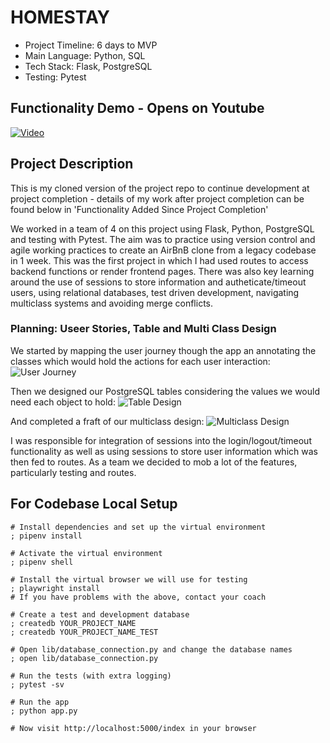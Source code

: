 # HOMESTAY

- Project Timeline: 6 days to MVP
- Main Language: Python, SQL
- Tech Stack: Flask, PostgreSQL
- Testing: Pytest
  
## Functionality Demo - Opens on Youtube
[![Video](https://img.youtube.com/vi/pBcMyL0oLbo/0.jpg)](https://www.youtube.com/watch?v=pBcMyL0oLbo&t=3s)

## Project Description
This is my cloned version of the project repo to continue development at project completion - details of my work after project completion can be found below in 'Functionality Added Since Project Completion'

We worked in a team of 4 on this project using Flask, Python, PostgreSQL and testing with Pytest. The aim was to practice using version control and agile working practices to create an AirBnB clone from a legacy codebase in 1 week.
This was the first project in which I had used routes to access backend functions or render frontend pages. There was also key learning around the use of sessions to store information and autheticate/timeout users, using relational databases, test driven development, navigating multiclass systems and avoiding merge conflicts.

### Planning: Useer Stories, Table and Multi Class Design
We started by mapping the user journey though the app an annotating the classes which would hold the actions for each user interaction: 
![User Journey](https://res.cloudinary.com/dut4qf1bt/image/upload/v1708613820/HomeStay/User_Journey_r4mv9n.png "User Journey")

Then we designed our PostgreSQL tables considering the values we would need each object to hold:
![Table Design](https://res.cloudinary.com/dut4qf1bt/image/upload/v1708613820/HomeStay/Table_Design_jqqzdx.png "Table Design")

And completed a fraft of our multiclass design:
![Multiclass Design](https://res.cloudinary.com/dut4qf1bt/image/upload/v1708613820/HomeStay/Multiclass_design_jif71n.png "Multiclass Design")



I was responsible for integration of sessions into the login/logout/timeout functionality as well as using sessions to store user information which was then fed to routes. As a team we decided to mob a lot of the features, particularly testing and routes.


## For Codebase Local Setup

```shell
# Install dependencies and set up the virtual environment
; pipenv install

# Activate the virtual environment
; pipenv shell

# Install the virtual browser we will use for testing
; playwright install
# If you have problems with the above, contact your coach

# Create a test and development database
; createdb YOUR_PROJECT_NAME
; createdb YOUR_PROJECT_NAME_TEST

# Open lib/database_connection.py and change the database names
; open lib/database_connection.py

# Run the tests (with extra logging)
; pytest -sv

# Run the app
; python app.py

# Now visit http://localhost:5000/index in your browser
```
